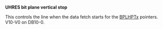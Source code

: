 **UHRES bit plane vertical stop**

This controls the line when the data fetch starts for the [BPLHPTx](/hardware:bplhpth) pointers. V10-V0 on DB10-0.

